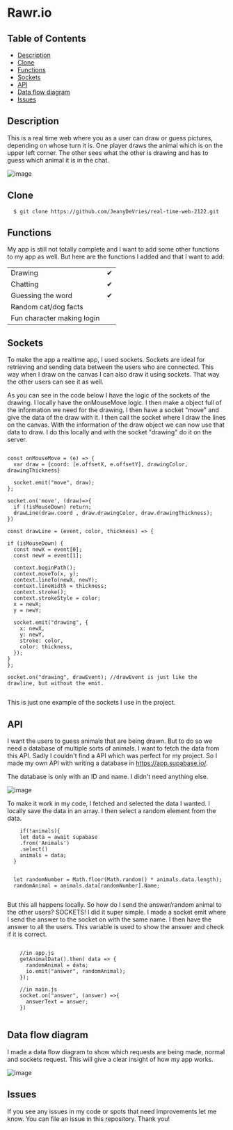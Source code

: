 # Rawr.io

## Table of Contents
- [Description](#description)
- [Clone](#clone)
- [Functions](#functions)
- [Sockets](#sockets)
- [API](#api)
- [Data flow diagram](#dfd)
- [Issues](#Issues)

## Description
This is a real time web where you as a user can draw or guess pictures, depending on whose turn it is. One player draws the animal which is on the upper left corner. The other sees what the other is drawing and has to guess which animal it is in the chat. 

![image](https://user-images.githubusercontent.com/44086608/167628298-ffc0a462-4f40-4f7d-8fbe-66c7d9318c94.png)


## Clone <a name="clone">
```
  $ git clone https://github.com/JeanyDeVries/real-time-web-2122.git
```
  
## Functions <a name="functions">
My app is still not totally complete and I want to add some other functions to my app as well. But here are the functions I added and that I want to add: 

|                                                                   |     |
| ----------------------------------------------------------------- | --- |
| Drawing                                          | ✔   |
| Chatting                                         | ✔   |
| Guessing the word                                | ✔   |
| Random cat/dog facts                             |      |
| Fun character making login                       |      |

## Sockets <a name="sockets">
To make the app a realtime app, I used sockets. Sockets are ideal for retrieving and sending data between the users who are connected. This way when I draw on the canvas I can also draw it using sockets. That way the other users can see it as well. 
  
As you can see in the code below I have the logic of the sockets of the drawing. I locally have the onMouseMove logic. I then make a object full of the information we need for the drawing. I then have a socket "move" and give the data of the draw with it. I then call the socket where I draw the lines on the canvas. With the information of the draw object we can now use that data to draw. I do this locally and with the socket "drawing" do it on the server. 
  
  ```
  
  const onMouseMove = (e) => {
    var draw = {coord: [e.offsetX, e.offsetY], drawingColor, drawingThickness}

    socket.emit("move", draw);
  };

  socket.on('move', (draw)=>{
    if (!isMouseDown) return;
    drawLine(draw.coord , draw.drawingColor, draw.drawingThickness);
  })
  
  const drawLine = (event, color, thickness) => {

  if (isMouseDown) {
    const newX = event[0];
    const newY = event[1];

    context.beginPath();
    context.moveTo(x, y);
    context.lineTo(newX, newY);
    context.lineWidth = thickness;
    context.stroke();
    context.strokeStyle = color;
    x = newX;
    y = newY;

    socket.emit("drawing", {
      x: newX,
      y: newY,
      stroke: color,
      color: thickness,
    });
  }
};
  
socket.on("drawing", drawEvent); //drawEvent is just like the drawline, but without the emit.

  
  ```
  
This is just one example of the sockets I use in the project. 
  
  
## API <a name="api">
I want the users to guess animals that are being drawn. But to do so we need a database of multiple sorts of animals. I want to fetch the data from this API. Sadly I couldn't find a API which was perfect for my project. So I made my own API with writing a database in https://app.supabase.io/. 
  
The database is only with an ID and name. I didn't need anything else. 
  
  ![image](https://user-images.githubusercontent.com/44086608/167710208-2443dc02-6761-4c9e-afd9-40de58362e63.png)

  
To make it work in my code, I fetched and selected the data I wanted. I locally save the data in an array. I then select a random element from the data. 

  
```
    if(!animals){
    let data = await supabase
    .from('Animals')
    .select()
    animals = data;
  }


  let randomNumber = Math.floor(Math.random() * animals.data.length);
  randomAnimal = animals.data[randomNumber].Name;
  
```
  
But this all happens locally. So how do I send the answer/random animal to the other users? SOCKETS! I did it super simple. I made a socket emit where I send the answer to the socket on with the same name. I then have the answer to all the users. This variable is used to show the answer and check if it is correct.
  
```
  
    //in app.js
    getAnimalData().then( data => {
      randomAnimal = data;
      io.emit("answer", randomAnimal);
    });
  
    //in main.js
    socket.on("answer", (answer) =>{
      answerText = answer;
    })
  
```


## Data flow diagram <a name="dfd">
I made a data flow diagram to show which requests are being made, normal and sockets request. This will give a clear insight of how my app works. 
  
![image](https://user-images.githubusercontent.com/44086608/167709752-2c40d872-d93a-4d8f-9487-629b4ad8ab10.png)
  
  
## Issues <a name="Issues">
If you see any issues in my code or spots that need improvements let me know. You can file an issue in this repository. Thank you!
